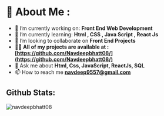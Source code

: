 # 💫 About Me :

- 🔭 I’m currently working on:
 **Front End Web Development**
- 🌱 I’m currently learning:
  **Html , CSS , Java Script , React Js**
- 👯 I’m looking to collaborate on
  **Front End Projects**
- 👨‍💻 **All of my projects are available at :
  [https://github.com/Navdeepbhatt08/](https://github.com/Navdeepbhatt08/)**
- 💬 Ask me about
  **Html, Css, JavaScript, ReactJs, SQL**
- 📫 How to reach me
  **navdeep9557@gmail.com**

## Github Stats:

<p> <img align="center" src="https://github-readme-stats.vercel.app/api/top-langs?username=navdeepbhatt08&show_icons=true&locale=en&layout=compact" alt="navdeepbhatt08" /></p>
